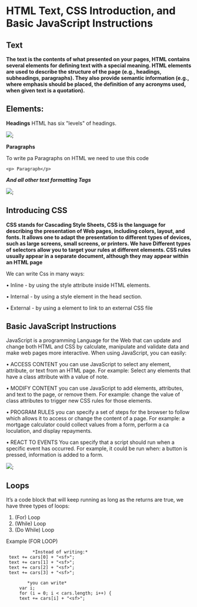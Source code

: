 # HTML Text, CSS Introduction, and Basic JavaScript Instructions

## Text
**The text is the contents of what presented on your pages, HTML contains several elements for defining text with a special meaning.
HTML elements are used to describe the structure of the page (e.g., headings, subheadings, paragraphs). 
They also provide semantic information (e.g., where emphasis should be placed, the definition of any acronyms used, when given text is a quotation).**
## Elements:
**Headings**
HTML has six "levels" of headings.

<img src= 'https://encrypted-tbn0.gstatic.com/images?q=tbn:ANd9GcSb2Us8ouKzyDlMyiLBobl0t_CmtQ9Wr6bQ2g&usqp=CAU'>;

**Paragraphs**

To write pa Paragraphs on HTML we need to use this code
```
<p> Paragraph</p>
```

***And all other text formatting Tags***

<img src= 'https://image.slidesharecdn.com/html2-150218221004-conversion-gate02/95/html2-1-638.jpg?cb=1424319044 '>;


## Introducing CSS 

**CSS stands for Cascading Style Sheets, CSS is the language for describing the presentation of Web pages, including colors, layout, and fonts. It allows one to adapt the presentation to different types of devices, such as large screens, small screens, or printers.
We have Different types of selectors allow you to target your rules at different elements. CSS rules usually appear in a separate document, although they may appear within an HTML page**


We can write Css in many ways:

•	Inline - by using the style attribute inside HTML elements.

•	Internal - by using a style element in the head section.

•	External - by using a element to link to an external CSS file


## Basic JavaScript Instructions

JavaScript is a programming Language for the Web that can update and change both HTML and CSS by calculate, manipulate and validate data and make web pages more interactive. When using JavaScript, you can easily:

•	ACCESS CONTENT you can use JavaScript to select any element, attribute, or text from an HTML page. For example: Select any elements that have a class attribute with a value of note.


•	MODIFY CONTENT you can use JavaScript to add elements, attributes, and text to the page, or remove them. For example: change the value of class attributes to trigger new CSS rules for those elements.


•	PROGRAM RULES you can specify a set of steps for the browser to follow which allows it to access or change the content of a page. For example: a mortgage calculator could collect values from a form, perform a ca loculation, and display repayments.


•	REACT TO EVENTS You can specify that a script should run when a specific event has occurred. For example, it could be run when: a button is pressed, information is added to a form.



<img src= 'https://modeling-languages.com/wp-content/uploads/2015/04/img_551d34ebec5c3.png  '>;


## Loops

It’s a code block that will keep running as long as the returns are true, we have three types of loops:
1.	(For) Loop 
2.	(While) Loop 
3.	(Do While) Loop 

Example (FOR LOOP)
```
          *Instead of writing:*
 text += cars[0] + "<sf>";
 text += cars[1] + "<sf>";
 text += cars[2] + "<sf>";
 text += cars[3] + "<sf>";
     
        *you can write* 
     var i;
     for (i = 0; i < cars.length; i++) {
     text += cars[i] + "<sf>";